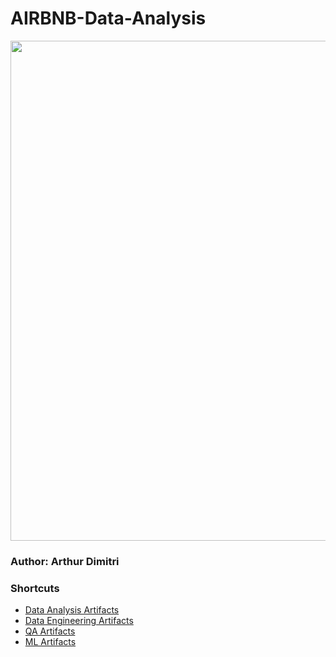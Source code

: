 # AIRBNB-Data-Analysis
<img src="https://vidacigana.com/wp-content/uploads/2018/06/como-funciona-airbnb-1.jpg" width="800px">

### Author: Arthur Dimitri

### Shortcuts 

* <a href="https://github.com/dimitriarthur/AIRBNB-Data-Analysis/tree/main/Data%20Analysis%20Artifacts" target="_blank">Data Analysis Artifacts</a>
* <a href="https://github.com/dimitriarthur/AIRBNB-Data-Analysis/tree/main/Data%20Engineering%20Artifacts" target="_blank">Data Engineering Artifacts</a>
* <a href="https://github.com/dimitriarthur/AIRBNB-Data-Analysis/tree/main/QA%20Artifacts" target="_blank">QA Artifacts</a>
* <a href="https://github.com/dimitriarthur/AIRBNB-Data-Analysis/tree/main/ML%20Experimentation" target="_blank">ML Artifacts</a>

